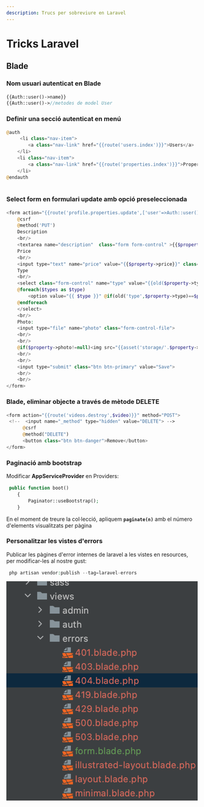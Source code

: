 ```yaml
---
description: Trucs per sobreviure en Laravel
---
```


# Tricks Laravel

## Blade

### Nom usuari autenticat en Blade

```php
{{Auth::user()->name}}
{{Auth::user()->//metodes de model User
```



### Definir una secció autenticat en menú

```php
@auth
     <li class="nav-item">
        <a class="nav-link" href="{{route('users.index')}}">Users</a>
    </li>
    <li class="nav-item">
        <a class="nav-link" href="{{route('properties.index')}}">Properties</a>
    </li>
@endauth
                    
```

### Select form en formulari update amb opció preseleccionada

```php
<form action="{{route('profile.properties.update',['user'=>Auth::user(),'property'=>$property])}}" method="POST" enctype="multipart/form-data">
    @csrf
    @method('PUT')
    Description
    <br/>
    <textarea name="description"  class="form form-control" >{{$property->description}}</textarea>
    Price
    <br/>
    <input type="text" name="price" value="{{$property->price}}" class="form form-control">
    Type
    <br/>
    <select class="form-control" name="type" value="{{old($property->type)}}">
    @foreach($types as $type)
        <option value="{{ $type }}" @if(old('type',$property->type)==$property->type) 'selected' @endif  >{{$type}}</option>
    @endforeach
    </select>
    <br/>
    Photo:
    <input type="file" name="photo" class="form-control-file">
    <br/>
    <br/>
    @if($property->photo!=null)<img src="{{asset('storage/'.$property->photo)}}" width="150px">@endif
    <br/>
    <br/>
    <input type="submit" class="btn btn-primary" value="Save">
    <br/>
    <br/>
</form>
```

### Blade, eliminar objecte a través de mètode DELETE

```php
<form action="{{route('videos.destroy',$video)}}" method="POST">
 <!--  <input name="_method" type="hidden" value="DELETE"> -->
      @csrf
      @method("DELETE")
      <button class="btn btn-danger">Remove</button>
</form>
```

### Paginació amb bootstrap

Modificar **AppServiceProvider** en Providers:

```php
 public function boot()
    {
        Paginator::useBootstrap();
    }
```

En el moment de treure la col·lecció, apliquem **`paginate(n)`** amb el número d'elements visualitzats per pàgina



### Personalitzar les vistes d'errors

Publicar les pàgines d'error internes de laravel a les vistes en resources, per modificar-les al nostre gust:

```php
 php artisan vendor:publish --tag=laravel-errors 
```

![Fitxers copiats i modificables](../.gitbook/assets/captura-de-pantalla-2021-03-08-a-les-19.13.40.png)



